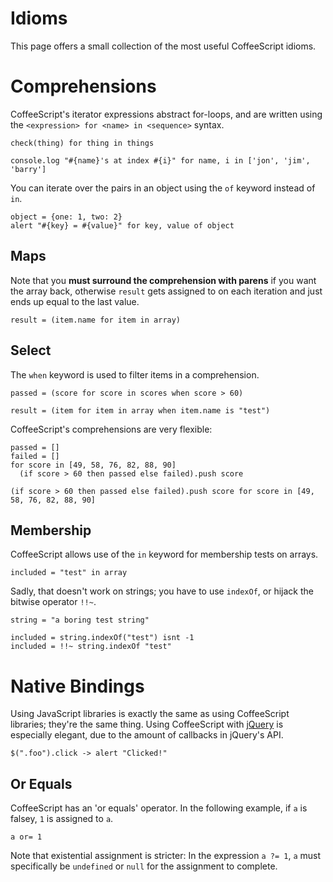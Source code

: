 # Idioms

This page offers a small collection of the most useful CoffeeScript idioms.

# Comprehensions

CoffeeScript's iterator expressions abstract for-loops, and are written using the `<expression> for <name> in <sequence>` syntax.

    check(thing) for thing in things

    console.log "#{name}'s at index #{i}" for name, i in ['jon', 'jim', 'barry']

You can iterate over the pairs in an object using the `of` keyword instead of `in`.

    object = {one: 1, two: 2}
    alert "#{key} = #{value}" for key, value of object

## Maps

Note that you **must surround the comprehension with parens** if you want the array back, otherwise `result` gets assigned to on each iteration and just ends up equal to the last value.

    result = (item.name for item in array)

## Select

The `when` keyword is used to filter items in a comprehension.

    passed = (score for score in scores when score > 60)
    
    result = (item for item in array when item.name is "test")

CoffeeScript's comprehensions are very flexible:

    passed = []
    failed = []
    for score in [49, 58, 76, 82, 88, 90]
      (if score > 60 then passed else failed).push score

    (if score > 60 then passed else failed).push score for score in [49, 58, 76, 82, 88, 90]

## Membership

CoffeeScript allows use of the `in` keyword for membership tests on arrays.

    included = "test" in array

Sadly, that doesn't work on strings; you have to use `indexOf`, or hijack the bitwise operator `!!~`.

    string = "a boring test string"

    included = string.indexOf("test") isnt -1
    included = !!~ string.indexOf "test"

# Native Bindings

Using JavaScript libraries is exactly the same as using CoffeeScript libraries; they're the same thing. Using CoffeeScript with [jQuery](http://jquery.com) is especially elegant, due to the amount of callbacks in jQuery's API.

    $(".foo").click -> alert "Clicked!"

## Or Equals

CoffeeScript has an 'or equals' operator. In the following example, if `a` is falsey, `1` is assigned to `a`.

    a or= 1

Note that existential assignment is stricter: In the expression `a ?= 1`, `a` must specifically be `undefined` or `null` for the assignment to complete.
